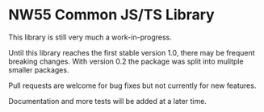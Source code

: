 # NW55 Common JS/TS Library

This library is still very much a work-in-progress.

Until this library reaches the first stable version 1.0, there may be frequent breaking changes.
With version 0.2 the package was split into mulitple smaller packages.

Pull requests are welcome for bug fixes but not currently for new features.

Documentation and more tests will be added at a later time.
